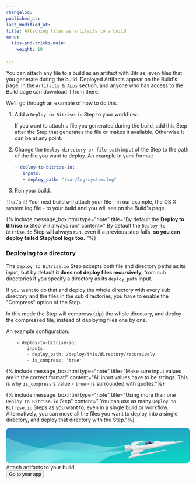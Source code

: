 ```yaml
---
changelog:
published_at:
last_modified_at:
title: Attaching files as artifacts to a build
menu:
  tips-and-tricks-main:
    weight: 10

---
```

You can attach any file to a build as an artifact with Bitrise, even files that you generate during the build. Deployed Artifacts appear on the Build's page, in the `Artifacts & Apps` section, and anyone who has access to the Build page can download it from there.

We'll go through an example of how to do this.

1. Add a `Deploy to Bitrise.io` Step to your workflow.

   If you want to attach a file you generated during the build, add this Step after the Step that generates the file or makes it available. Otherwise it can be at any point.
2. Change the `Deploy directory or file path` input of the Step to the path of the file you want to deploy.
   An example in yaml format:

   ```yaml
   - deploy-to-bitrise-io:
      inputs:
      - deploy_path: "/var/log/system.log"
   ```
3. Run your build.

That's it! Your next build will attach your file - in our example, the OS X system log file - to your build and you will see on the Build's page.

{% include message_box.html type="note" title="By default the **Deploy to Bitrise.io** Step will always run" content=" By default the `Deploy to Bitrise.io` Step will always run, even if a previous step fails, **so you can deploy failed Step/tool logs too.** "%}

### Deploying to a directory

The `Deploy to Bitrise.io` Step accepts both file and directory paths as its input, but by default **it does not deploy files recursively**, from sub directories if you specify a directory as its `deploy_path` input.

If you want to do that and deploy the whole directory with every sub directory and the files in the sub directories, you have to enable the "Compress" option of the Step.

In this mode the Step will compress (zip) the whole directory, and deploy the compressed file, instead of deploying files one by one.

An example configuration:

        - deploy-to-bitrise-io:
            inputs:
            - deploy_path: /deploy/this/directory/recursively
            - is_compress: 'true'

{% include message_box.html type="note" title="Make sure input values are in the correct format!" content="All input values have to be strings. This is why `is_compress`'s value - `true` - is surrounded with quotes."%}

{% include message_box.html type="note" title="Using more than one `Deploy to Bitrise.io` Step" content=" You can use as many `Deploy to Bitrise.io` Steps as you want to, even in a single build or workflow. Alternatively, you can move all the files you want to deploy into a single directory, and deploy that directory with the Step."%}

<div class="banner">
	<img src="/assets/images/banner-bg-888x170.png" style="border: none;">
	<div class="deploy-text">Attach artifacts to your build</div>
	<a target="_blank" href="https://app.bitrise.io/dashboard/builds"><button class="button">Go to your app</button></a>
</div>